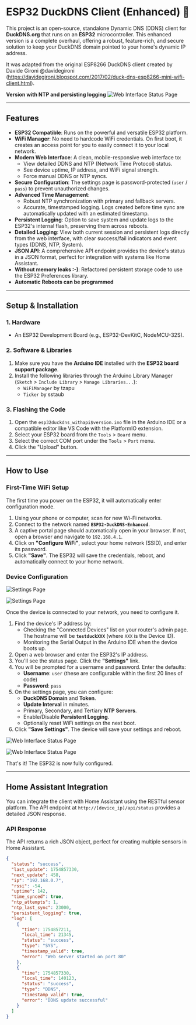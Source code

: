 # ESP32 DuckDNS Client (Enhanced) 🦆

This project is an open-source, standalone Dynamic DNS (DDNS) client for **DuckDNS.org** that runs on an **ESP32** microcontroller. This enhanced version is a complete overhaul, offering a robust, feature-rich, and secure solution to keep your DuckDNS domain pointed to your home's dynamic IP address.

It was adapted from the original ESP8266 DuckDNS client created by Davide Gironi @davidegironi (https://davidegironi.blogspot.com/2017/02/duck-dns-esp8266-mini-wifi-client.html).

**Version with NTP and persisting logging**
![Web Interface Status Page](images/webclient_1_NTP.png)


---

## Features

* **ESP32 Compatible**: Runs on the powerful and versatile ESP32 platform.
* **WiFi Manager**: No need to hardcode WiFi credentials. On first boot, it creates an access point for you to easily connect it to your local network.
* **Modern Web Interface**: A clean, mobile-responsive web interface to:
    * View detailed DDNS and NTP (Network Time Protocol) status.
    * See device uptime, IP address, and WiFi signal strength.
    * Force manual DDNS or NTP syncs.
* **Secure Configuration**: The settings page is password-protected (`user` / `pass`) to prevent unauthorized changes.
* **Advanced Time Management**:
    * Robust NTP synchronization with primary and fallback servers.
    * Accurate, timestamped logging. Logs created before time sync are automatically updated with an estimated timestamp.
* **Persistent Logging**: Option to save system and update logs to the ESP32's internal flash, preserving them across reboots.
* **Detailed Logging**: View both current session and persistent logs directly from the web interface, with clear success/fail indicators and event types (DDNS, NTP, System).
* **JSON API**: A comprehensive API endpoint provides the device's status in a JSON format, perfect for integration with systems like Home Assistant.
* **Without memory leaks :-)**: Refactored persistent storage code to use the ESP32 Preferences library.
* **Automatic Reboots can be programmed**

---

## Setup & Installation

### 1. Hardware

* An ESP32 Development Board (e.g., ESP32-DevKitC, NodeMCU-32S).

### 2. Software & Libraries

1.  Make sure you have the **Arduino IDE** installed with the **ESP32 board support package**.
2.  Install the following libraries through the Arduino Library Manager (`Sketch` > `Include Library` > `Manage Libraries...`):
    * `WiFiManager` by tzapu
    * `Ticker` by sstaub

### 3. Flashing the Code

1.  Open the `esp32duckdns_withapi$version.ino` file in the Arduino IDE or a compatible editor like VS Code with the PlatformIO extension.
2.  Select your ESP32 board from the `Tools` > `Board` menu.
3.  Select the correct COM port under the `Tools` > `Port` menu.
4.  Click the "Upload" button.

---

## How to Use

### First-Time WiFi Setup

The first time you power on the ESP32, it will automatically enter configuration mode.

1.  Using your phone or computer, scan for new Wi-Fi networks.
2.  Connect to the network named **`ESP32-DuckDNS-Enhanced`**.
3.  A captive portal page should automatically open in your browser. If not, open a browser and navigate to `192.168.4.1`.
4.  Click on **"Configure WiFi"**, select your home network (SSID), and enter its password.
5.  Click **"Save"**. The ESP32 will save the credentials, reboot, and automatically connect to your home network.

### Device Configuration
![Settings Page](images/webclient_3.png)

![Settings Page](images/webclient_4.png)


Once the device is connected to your network, you need to configure it.

1.  Find the device's IP address by:
    * Checking the "Connected Devices" list on your router's admin page. The hostname will be **`testduckXXX`** (where `XXX` is the Device ID).
    * Monitoring the Serial Output in the Arduino IDE when the device boots up.
2.  Open a web browser and enter the ESP32's IP address.
3.  You'll see the status page. Click the **"Settings"** link.
4.  You will be prompted for a username and password. Enter the defaults:
    * **Username**: `user` (these are configurable within the first 20 lines of code)
    * **Password**: `pass`
5.  On the settings page, you can configure:
    * **DuckDNS Domain** and **Token**.
    * **Update Interval** in minutes.
    * Primary, Secondary, and Tertiary **NTP Servers**.
    * Enable/Disable **Persistent Logging**.
    * Optionally reset WiFi settings on the next boot.
6.  Click **"Save Settings"**. The device will save your settings and reboot.

![Web Interface Status Page](images/webclient_2_NTP.png)

![Web Interface Status Page](images/webclient_3_NTP.png)


That's it! The ESP32 is now fully configured.



---

## Home Assistant Integration

You can integrate the client with Home Assistant using the RESTful sensor platform. The API endpoint at `http://[device_ip]/api/status` provides a detailed JSON response.

### API Response

The API returns a rich JSON object, perfect for creating multiple sensors in Home Assistant.

```json
{
  "status": "success",
  "last_update": 1754857330,
  "next_update": 458,
  "ip": "192.168.0.7",
  "rssi": -54,
  "uptime": 142,
  "time_synced": true,
  "ntp_attempts": 1,
  "ntp_last_sync": 23000,
  "persistent_logging": true,
  "log": [
    {
      "time": 1754857211,
      "local_time": 21345,
      "status": "success",
      "type": "SYS",
      "timestamp_valid": true,
      "error": "Web server started on port 80"
    },
    {
      "time": 1754857330,
      "local_time": 140123,
      "status": "success",
      "type": "DDNS",
      "timestamp_valid": true,
      "error": "DDNS update successful"
    }
  ]
}
